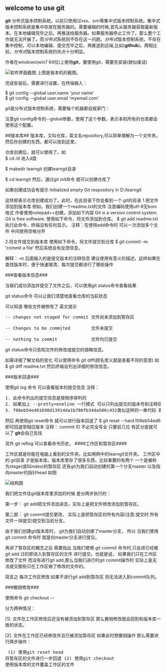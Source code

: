 ## welcome to use git ##
**git** 分布式版本控制系统。以前只使用过vss、svn等集中式版本控制系统。集中式版本控制系统是集中存放在服务器的。需要编辑的时候,首先从服务器获取最新版本。在本地编辑完毕之后，再推送给服务器。如果服务器停止工作了。那么整个工作就无法开展了。而*分布式*系统则不存在这一问题。*分布式*版本控制系统，不存在集中控制，可以本地编辑、提交完毕之后，再推送到远端,比如(**github**)。两相比较，*分布式*版本控制系统的优点十分明显。

作者在windows(win7 64位)上使用**git**，要使用git，需要先安装(貌似废话)

![软件界面截图](http://ww3.sinaimg.cn/large/40c685fcjw1ezxx5118j8j20fe030wf5.jpg  "软件界面截图")
上图是我本机的截图。

完成安装后，需要进行设置，在终端输入：

$ git config --global user.name 'your name'  
$ git config --global user.email 'myemail.com'

*git*是分布式版本控制系统，需要每个机器都自报家门：

注意git config命令的--global参数，使用了这个参数，表示本机所有的仓库都会使用这个配置。

##版本库##
版本库，又叫仓库，英文名repository,可以简单理解为一个文件夹。然后你创建的东西，都可以放到这里。

仓库创建后，就可以使用了。如  
$ cd /d  进入d盘

$ makedir learngit 创建learngit目录

$ cd learngit 
然后，通过git init命令 就可以创建仓库了

如果创建成功会有提示
Initialized empty Git respository in D:/learngit

这样即表示仓库创建成功了。此时，在此目录下你会看到一个.git的目录
1.把文件添加到版本库
  例如，我们创建一个readme.txt的文件 注意编码使用utf-8无bom格式
作者使用notepad++创建。添加如下内容
Git is a version control system.
Git is free software.
  使用如下命令，将文件添加到仓库。
$ git add readme.txt
执行此命令，终端没有任何显示。
注释：在使用add命令时 可以一次添加多个文件 中间使用空格分开

2.将文件提交到版本库
  使用如下命令，将文件提交到仓库
$ git commit -m 'commit a file'
然后系统会有反馈信息。

解释：-m 后面输入的是提交版本的注释信息 建议使用有意义的描述。这样如果在查找版本时，便于快速理清，每次提交都进行了哪些操作

###查看版本信息###

当我们成功添加并提交了文件之后，可以使用git status命令查看结果

git status命令 可以让我们清楚地查看仓库的当前状态 

可以知道 哪些文件被修改了 英文提示
<pre>
-- changes not staged for commit 文件尚未添加到暂存区

-- Changes to be commited        文件未提交
    
-- nothing to commit             文件均已提交   
</pre>

git status命令只告知文件的修改或提交的错略信息。

如需详细了解文档的变化 可以使用命令 git diff(顾名思义就是查看不同的意思) 如
$ git diff readme.txt
然后终端会列出详细的修改信息。

###版本回退###

使用git log 命令 可以查看版本的提交信息
注释： 
<pre>
1. 此命令列出的提交信息是按倒序排列的
2. 如果加上 --pretty=oneline 一行模式 可以只列出提交的版本号和注释信息 
3. f06eb54ed61698d13914da1b786fb34da506c432类似这样的一串代码 即为commit ID.
</pre>

然后 再使用git reset命令 就可以进行版本回退了
$ git reset --hard f06eb54ed6
即可回退至相应版本 
注释：
commit ID 不必完全写全 只要前几位 有区分度就可以了 **git**会自己去找 

另外 git reflog 可以查看命令历史。
####工作区和暂存区####

   工作区就是你能在电脑上看到的文件夹。比如用例中的learngit文件夹。
   工作区中的.git目录 才是版本库。版本库里存了很多东西，比较重要的有两个 一个是被称为stage(或叫index)的暂存区 还有git为我们自动创建的第一个分支master 以及指向master的指针head 如图

![结构图](http://ww1.sinaimg.cn/large/40c685fcjw1ezyssjqv4mj20g208k3z7.jpg  "结构图")

我们把文件往git版本库里添加的时候 是分两步执行的：

第一步： git add把文件添加进去，实际上是把文件修改添加到暂存区。

第二部： git commit提交更改， 实际上是把暂存区的所有内容(注意:提交时 所有文件一块提交)提交到当前分支。

由于我们创建git版本库时， git为我们自动创建了master分支， 所以 当我们使用 git commit 命令时 就是向master分支进行提交。

再讲了暂存区的概念之后 需要指出 当我们使用 git commit 命令时,只会讲已经被 git add 过的即进入到暂存区的文件 进行提交。也就是说， 如果我们只在工作区修改了文件 而没有进行git add,那么当我们进行时git commit操作时 实际上是无法提交那些只在工作区做了修改的文件的。

简言之 每次工作区修改 如果不进行git add到暂存区 则无法进入到commit队列。


###撤销修改###

使用命令 git checkout --<file>

分为两种情况：

[1]. 文件在工作区修改后还没有被添加到暂存区 那么撤销修改就会回到和版本库一致的状态。

[2]. 文件在工作区已经修改并且已被添加暂存区 如果此时想撤销操作 那么需要进行两步操作：<pre>
  (1) 使用git reset head <file> 将暂存区的文件进行一步回退
  (2) 使用git checkout <file> 使用版本库的文件覆盖工作区的文件
  </pre>



